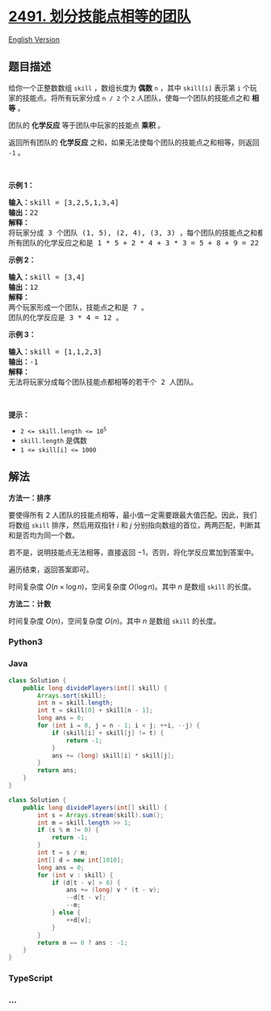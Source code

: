 # [2491. 划分技能点相等的团队](https://leetcode.cn/problems/divide-players-into-teams-of-equal-skill)

[English Version](/solution/2400-2499/2491.Divide%20Players%20Into%20Teams%20of%20Equal%20Skill/README_EN.md)

## 题目描述

<!-- 这里写题目描述 -->

<p>给你一个正整数数组 <code>skill</code> ，数组长度为 <strong>偶数</strong> <code>n</code> ，其中 <code>skill[i]</code> 表示第 <code>i</code> 个玩家的技能点。将所有玩家分成 <code>n / 2</code> 个 <code>2</code> 人团队，使每一个团队的技能点之和 <strong>相等</strong> 。</p>

<p>团队的 <strong>化学反应</strong> 等于团队中玩家的技能点 <strong>乘积</strong> 。</p>

<p>返回所有团队的 <strong>化学反应</strong> 之和，如果无法使每个团队的技能点之和相等，则返回 <code>-1</code> 。</p>

<p>&nbsp;</p>

<p><strong>示例 1：</strong></p>

<pre>
<strong>输入：</strong>skill = [3,2,5,1,3,4]
<strong>输出：</strong>22
<strong>解释：</strong>
将玩家分成 3 个团队 (1, 5), (2, 4), (3, 3) ，每个团队的技能点之和都是 6 。
所有团队的化学反应之和是 1 * 5 + 2 * 4 + 3 * 3 = 5 + 8 + 9 = 22 。
</pre>

<p><strong>示例 2：</strong></p>

<pre>
<strong>输入：</strong>skill = [3,4]
<strong>输出：</strong>12
<strong>解释：</strong>
两个玩家形成一个团队，技能点之和是 7 。
团队的化学反应是 3 * 4 = 12 。
</pre>

<p><strong>示例 3：</strong></p>

<pre>
<strong>输入：</strong>skill = [1,1,2,3]
<strong>输出：</strong>-1
<strong>解释：</strong>
无法将玩家分成每个团队技能点都相等的若干个 2 人团队。
</pre>

<p>&nbsp;</p>

<p><strong>提示：</strong></p>

<ul>
	<li><code>2 &lt;= skill.length &lt;= 10<sup>5</sup></code></li>
	<li><code>skill.length</code> 是偶数</li>
	<li><code>1 &lt;= skill[i] &lt;= 1000</code></li>
</ul>

## 解法

<!-- 这里可写通用的实现逻辑 -->

**方法一：排序**

要使得所有 $2$ 人团队的技能点相等，最小值一定需要跟最大值匹配。因此，我们将数组 `skill` 排序，然后用双指针 $i$ 和 $j$ 分别指向数组的首位，两两匹配，判断其和是否均为同一个数。

若不是，说明技能点无法相等，直接返回 $-1$，否则，将化学反应累加到答案中。

遍历结束，返回答案即可。

时间复杂度 $O(n \times \log n)$，空间复杂度 $O(\log n)$。其中 $n$ 是数组 `skill` 的长度。

**方法二：计数**

时间复杂度 $O(n)$，空间复杂度 $O(n)$。其中 $n$ 是数组 `skill` 的长度。

<!-- tabs:start -->

### **Python3**

<!-- 这里可写当前语言的特殊实现逻辑 -->





### **Java**

<!-- 这里可写当前语言的特殊实现逻辑 -->

```java
class Solution {
    public long dividePlayers(int[] skill) {
        Arrays.sort(skill);
        int n = skill.length;
        int t = skill[0] + skill[n - 1];
        long ans = 0;
        for (int i = 0, j = n - 1; i < j; ++i, --j) {
            if (skill[i] + skill[j] != t) {
                return -1;
            }
            ans += (long) skill[i] * skill[j];
        }
        return ans;
    }
}
```

```java
class Solution {
    public long dividePlayers(int[] skill) {
        int s = Arrays.stream(skill).sum();
        int m = skill.length >> 1;
        if (s % m != 0) {
            return -1;
        }
        int t = s / m;
        int[] d = new int[1010];
        long ans = 0;
        for (int v : skill) {
            if (d[t - v] > 0) {
                ans += (long) v * (t - v);
                --d[t - v];
                --m;
            } else {
                ++d[v];
            }
        }
        return m == 0 ? ans : -1;
    }
}
```

















### **TypeScript**







### **...**

```

```


